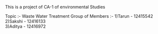 This is a project of CA-1 of environmental Studies

Topic :- Waste Water Treatment
Group of Members :-
1)Tarun   -   12415542
2)Sakshi  -   12416133        
3)Aditya  -   12416972        
